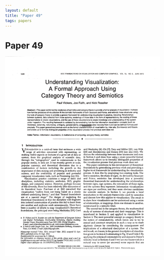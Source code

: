 ```yaml
---
layout: default
title: "Paper 49"
tags: papers
---
```


# Paper 49

<img src="/assets/scans/49.png" alt="Page with chartjunk removed" width="800"/>
